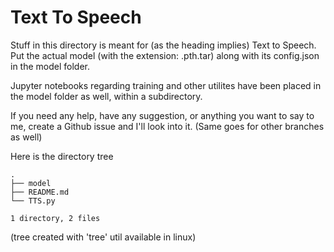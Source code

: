 # Text To Speech 

Stuff in this directory is meant for (as the heading implies) Text to Speech. Put the actual model (with the extension: .pth.tar) along with its config.json in the model folder.
 
Jupyter notebooks regarding training and other utilites have been placed in the model folder as well, within a subdirectory.

If you need any help, have any suggestion, or anything you want to say to me, create a Github issue and I'll look into it. (Same goes for other branches as well)

Here is the directory tree

```
.
├── model
├── README.md
└── TTS.py

1 directory, 2 files
```
(tree created with 'tree' util available in linux)

